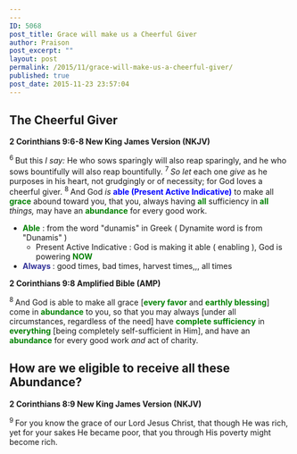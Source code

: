 ```yaml
---
---
ID: 5068
post_title: Grace will make us a Cheerful Giver
author: Praison
post_excerpt: ""
layout: post
permalink: /2015/11/grace-will-make-us-a-cheerful-giver/
published: true
post_date: 2015-11-23 23:57:04
---
```

<h2 class="passage-display"><strong>The Cheerful Giver</strong></h2>
<p class="passage-display"><strong><span class="passage-display-bcv">2 Corinthians 9:6-8
</span><span class="passage-display-version">New King James Version (NKJV)</span></strong></p>
<span class="text 2Cor-9-6"><sup class="versenum">6 </sup>But this <i>I say:</i> He who sows sparingly will also reap sparingly, and he who sows bountifully will also reap bountifully. </span><span id="en-NKJV-28964" class="text 2Cor-9-7"><sup class="versenum">7 </sup><i>So let</i> each one <i>give</i> as he purposes in his heart, not grudgingly or of necessity; for God loves a cheerful giver. </span><span class="text 2Cor-9-8"><sup class="versenum">8 </sup>And God <i>is</i> <span style="color: #0000ff;"><strong>able (Present Active Indicative)</strong></span> to make all <span style="color: #008000;"><strong>grace</strong></span> abound toward you, that you, always having <span style="color: #008000;"><strong>all</strong> </span>sufficiency in <span style="color: #008000;"><strong>all</strong> </span><i>things,</i> may have an <span style="color: #008000;"><strong>abundance</strong> </span>for every good work.</span>
<ul>
	<li><span style="color: #008000;"><strong>Able</strong> </span>: from the word "dunamis" in Greek ( Dynamite word is from "Dunamis" )
<ul>
	<li>Present Active Indicative : God is making it able ( enabling ), God is powering <span style="color: #008000;"><strong>NOW</strong></span></li>
</ul>
</li>
	<li><strong><span style="color: #333399;">Always</span> </strong>: good times, bad times, harvest times,,, all times</li>
</ul>
<p class="passage-display"><strong><span class="passage-display-bcv">2 Corinthians 9:8
</span><span class="passage-display-version">Amplified Bible (AMP)</span></strong></p>
<span id="en-AMP-28965" class="text 2Cor-9-8"><sup class="versenum">8 </sup>And God is able to make all grace [<span style="color: #008000;"><strong>every favor</strong></span> and <span style="color: #008000;"><strong>earthly blessing</strong></span>] come in <span style="color: #008000;"><strong>abundance</strong> </span>to you, so that you may always [under all circumstances, regardless of the need] have <span style="color: #008000;"><strong>complete sufficiency</strong></span> in <span style="color: #008000;"><strong>everything</strong> </span>[being completely self-sufficient in Him], and have an <span style="color: #008000;"><strong>abundance</strong> </span>for every good work <i>and</i> act of charity.</span>
<h2><strong>How are we eligible to receive all these Abundance?</strong></h2>
<p class="passage-display"><strong><span class="passage-display-bcv">2 Corinthians 8:9
</span><span class="passage-display-version">New King James Version (NKJV)</span></strong></p>
<span id="en-NKJV-28942" class="text 2Cor-8-9"><sup class="versenum">9 </sup>For you know the grace of our Lord Jesus Christ, that though He was rich, yet for your sakes He became poor, that you through His poverty might become rich.</span>